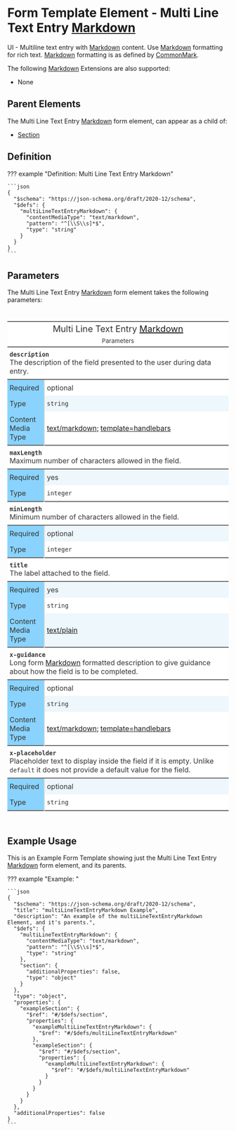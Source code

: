 # Form Template Element - Multi Line Text Entry [Markdown][CommonMark]

UI - Multiline text entry with [Markdown][CommonMark] content.
Use [Markdown][CommonMark] formatting for rich text.
[Markdown][CommonMark] formatting is as defined by [CommonMark].

The following [Markdown][CommonMark] Extensions are also supported:

* None

## Parent Elements

The Multi Line Text Entry [Markdown][CommonMark] form element, can appear as a child of:

* [Section](section.md)

## Definition

<!-- markdownlint-disable MD013 MD046 max-one-sentence-per-line -->
??? example "Definition: Multi Line Text Entry Markdown"

    ```json
    {
      "$schema": "https://json-schema.org/draft/2020-12/schema",
      "$defs": {
        "multiLineTextEntryMarkdown": {
          "contentMediaType": "text/markdown",
          "pattern": "^[\\S\\s]*$",
          "type": "string"
        }
      }
    }
    ```
<!-- markdownlint-enable MD013 MD046 max-one-sentence-per-line -->

## Parameters

The Multi Line Text Entry [Markdown][CommonMark] form element takes the following parameters:

<!---HTML START-->
<!-- markdownlint-disable -->
<div id="element_Multi_Line_Text_Entry_Markdown_parameters" style="padding-left:0px;padding-right:0px;padding-top:10px;padding-bottom:10px;overflow-x:auto;overflow-y:auto;width:100%;height:auto;">
<style>
#element_Multi_Line_Text_Entry_Markdown_parameters table {
          font-family: -apple-system, BlinkMacSystemFont, 'Segoe UI', Roboto, Oxygen, Ubuntu, Cantarell, 'Helvetica Neue', 'Fira Sans', 'Droid Sans', Arial, sans-serif;
          -webkit-font-smoothing: antialiased;
          -moz-osx-font-smoothing: grayscale;
        }

#element_Multi_Line_Text_Entry_Markdown_parameters thead, tbody, tfoot, tr, td, th { border-style: none; }
 tr { background-color: transparent; }
#element_Multi_Line_Text_Entry_Markdown_parameters p { margin: 0; padding: 0; }
 #element_Multi_Line_Text_Entry_Markdown_parameters .gt_table { display: table; border-collapse: collapse; line-height: normal; margin-left: auto; margin-right: auto; color: #333333; font-size: 16px; font-weight: normal; font-style: normal; background-color: #FFFFFF; width: 100%; border-top-style: solid; border-top-width: 2px; border-top-color: #5F5F5F; border-right-style: none; border-right-width: 2px; border-right-color: #D3D3D3; border-bottom-style: solid; border-bottom-width: 2px; border-bottom-color: #5F5F5F; border-left-style: none; border-left-width: 2px; border-left-color: #D3D3D3; }
 #element_Multi_Line_Text_Entry_Markdown_parameters .gt_caption { padding-top: 4px; padding-bottom: 4px; }
 #element_Multi_Line_Text_Entry_Markdown_parameters .gt_title { color: #333333; font-size: 125%; font-weight: initial; padding-top: 4px; padding-bottom: 4px; padding-left: 5px; padding-right: 5px; border-bottom-color: #FFFFFF; border-bottom-width: 0; }
 #element_Multi_Line_Text_Entry_Markdown_parameters .gt_subtitle { color: #333333; font-size: 85%; font-weight: initial; padding-top: 3px; padding-bottom: 5px; padding-left: 5px; padding-right: 5px; border-top-color: #FFFFFF; border-top-width: 0; }
 #element_Multi_Line_Text_Entry_Markdown_parameters .gt_heading { background-color: #FFFFFF; text-align: center; border-bottom-color: #FFFFFF; border-left-style: none; border-left-width: 1px; border-left-color: #D3D3D3; border-right-style: none; border-right-width: 1px; border-right-color: #D3D3D3; }
 #element_Multi_Line_Text_Entry_Markdown_parameters .gt_bottom_border { border-bottom-style: solid; border-bottom-width: 2px; border-bottom-color: #5F5F5F; }
 #element_Multi_Line_Text_Entry_Markdown_parameters .gt_col_headings { border-top-style: solid; border-top-width: 2px; border-top-color: #5F5F5F; border-bottom-style: solid; border-bottom-width: 2px; border-bottom-color: #5F5F5F; border-left-style: none; border-left-width: 1px; border-left-color: #D3D3D3; border-right-style: none; border-right-width: 1px; border-right-color: #D3D3D3; }
 #element_Multi_Line_Text_Entry_Markdown_parameters .gt_col_heading { color: #FFFFFF; background-color: #0076BA; font-size: 100%; font-weight: normal; text-transform: inherit; border-left-style: none; border-left-width: 1px; border-left-color: #D3D3D3; border-right-style: none; border-right-width: 1px; border-right-color: #D3D3D3; vertical-align: bottom; padding-top: 5px; padding-bottom: 5px; padding-left: 5px; padding-right: 5px; overflow-x: hidden; }
 #element_Multi_Line_Text_Entry_Markdown_parameters .gt_column_spanner_outer { color: #FFFFFF; background-color: #0076BA; font-size: 100%; font-weight: normal; text-transform: inherit; padding-top: 0; padding-bottom: 0; padding-left: 4px; padding-right: 4px; }
 #element_Multi_Line_Text_Entry_Markdown_parameters .gt_column_spanner_outer:first-child { padding-left: 0; }
 #element_Multi_Line_Text_Entry_Markdown_parameters .gt_column_spanner_outer:last-child { padding-right: 0; }
 #element_Multi_Line_Text_Entry_Markdown_parameters .gt_column_spanner { border-bottom-style: solid; border-bottom-width: 2px; border-bottom-color: #5F5F5F; vertical-align: bottom; padding-top: 5px; padding-bottom: 5px; overflow-x: hidden; display: inline-block; width: 100%; }
 #element_Multi_Line_Text_Entry_Markdown_parameters .gt_spanner_row { border-bottom-style: hidden; }
 #element_Multi_Line_Text_Entry_Markdown_parameters .gt_group_heading { padding-top: 8px; padding-bottom: 8px; padding-left: 5px; padding-right: 5px; color: #333333; background-color: #FFFFFF; font-size: 100%; font-weight: initial; text-transform: inherit; border-top-style: solid; border-top-width: 2px; border-top-color: #5F5F5F; border-bottom-style: solid; border-bottom-width: 2px; border-bottom-color: #5F5F5F; border-left-style: none; border-left-width: 1px; border-left-color: #D3D3D3; border-right-style: none; border-right-width: 1px; border-right-color: #D3D3D3; vertical-align: middle; text-align: left; }
 #element_Multi_Line_Text_Entry_Markdown_parameters .gt_empty_group_heading { padding: 0.5px; color: #333333; background-color: #FFFFFF; font-size: 100%; font-weight: initial; border-top-style: solid; border-top-width: 2px; border-top-color: #5F5F5F; border-bottom-style: solid; border-bottom-width: 2px; border-bottom-color: #5F5F5F; vertical-align: middle; }
 #element_Multi_Line_Text_Entry_Markdown_parameters .gt_from_md> :first-child { margin-top: 0; }
 #element_Multi_Line_Text_Entry_Markdown_parameters .gt_from_md> :last-child { margin-bottom: 0; }
 #element_Multi_Line_Text_Entry_Markdown_parameters .gt_row { padding-top: 8px; padding-bottom: 8px; padding-left: 5px; padding-right: 5px; margin: 10px; border-top-style: none; border-top-width: 1px; border-top-color: #D5D5D5; border-left-style: none; border-left-width: 1px; border-left-color: #D5D5D5; border-right-style: none; border-right-width: 1px; border-right-color: #D5D5D5; vertical-align: middle; overflow-x: hidden; }
 #element_Multi_Line_Text_Entry_Markdown_parameters .gt_stub { color: #333333; background-color: #89D3FE; font-size: 100%; font-weight: initial; text-transform: inherit; border-right-style: solid; border-right-width: 2px; border-right-color: #D5D5D5; padding-left: 5px; padding-right: 5px; }
 #element_Multi_Line_Text_Entry_Markdown_parameters .gt_stub_row_group { color: #333333; background-color: #FFFFFF; font-size: 100%; font-weight: initial; text-transform: inherit; border-right-style: solid; border-right-width: 2px; border-right-color: #D3D3D3; padding-left: 5px; padding-right: 5px; vertical-align: top; }
 #element_Multi_Line_Text_Entry_Markdown_parameters .gt_row_group_first td { border-top-width: 2px; }
 #element_Multi_Line_Text_Entry_Markdown_parameters .gt_row_group_first th { border-top-width: 2px; }
 #element_Multi_Line_Text_Entry_Markdown_parameters .gt_striped { background-color: #EDF7FC; }
 #element_Multi_Line_Text_Entry_Markdown_parameters .gt_table_body { border-top-style: solid; border-top-width: 2px; border-top-color: #5F5F5F; border-bottom-style: solid; border-bottom-width: 2px; border-bottom-color: #5F5F5F; }
 #element_Multi_Line_Text_Entry_Markdown_parameters .gt_sourcenotes { color: #333333; background-color: #FFFFFF; border-bottom-style: none; border-bottom-width: 2px; border-bottom-color: #D3D3D3; border-left-style: none; border-left-width: 2px; border-left-color: #D3D3D3; border-right-style: none; border-right-width: 2px; border-right-color: #D3D3D3; }
 #element_Multi_Line_Text_Entry_Markdown_parameters .gt_sourcenote { font-size: 90%; padding-top: 4px; padding-bottom: 4px; padding-left: 5px; padding-right: 5px; text-align: left; }
 #element_Multi_Line_Text_Entry_Markdown_parameters .gt_left { text-align: left; }
 #element_Multi_Line_Text_Entry_Markdown_parameters .gt_center { text-align: center; }
 #element_Multi_Line_Text_Entry_Markdown_parameters .gt_right { text-align: right; font-variant-numeric: tabular-nums; }
 #element_Multi_Line_Text_Entry_Markdown_parameters .gt_font_normal { font-weight: normal; }
 #element_Multi_Line_Text_Entry_Markdown_parameters .gt_font_bold { font-weight: bold; }
 #element_Multi_Line_Text_Entry_Markdown_parameters .gt_font_italic { font-style: italic; }
 #element_Multi_Line_Text_Entry_Markdown_parameters .gt_super { font-size: 65%; }
 #element_Multi_Line_Text_Entry_Markdown_parameters .gt_footnote_marks { font-size: 75%; vertical-align: 0.4em; position: initial; }
 #element_Multi_Line_Text_Entry_Markdown_parameters .gt_asterisk { font-size: 100%; vertical-align: 0; }

</style>
<table style="table-layout: fixed;; width: 100%" class="gt_table" data-quarto-disable-processing="false" data-quarto-bootstrap="false">
<colgroup>
  <col style="width:10%;"/>
  <col style="width:50%;"/>
</colgroup>

<thead>

  <tr class="gt_heading">
    <td colspan="2" class="gt_heading gt_title gt_font_normal">Multi Line Text Entry <a href="https://spec.commonmark.org/0.31.2/">Markdown</a></td>
  </tr>
  <tr class="gt_heading">
    <td colspan="2" class="gt_heading gt_subtitle gt_font_normal gt_bottom_border">

Parameters

</td>
  </tr>

</thead>
<tbody class="gt_table_body">
  <tr class="gt_group_heading_row">
    <th class="gt_group_heading" colspan="2"><strong><code>description</code></strong><br>The description of the field presented to the user during data entry.</th>
  </tr>
  <tr>
    <th class="gt_row gt_left gt_stub">Required</th>
    <td class="gt_row gt_left">optional</td>
  </tr>
  <tr>
    <th class="gt_row gt_left gt_stub">Type</th>
    <td class="gt_row gt_left gt_striped"><code>string</code></td>
  </tr>
  <tr>
    <th class="gt_row gt_left gt_stub">Content Media Type</th>
    <td class="gt_row gt_left"><a href="https://spec.commonmark.org/0.31.2/">text/markdown;</a> <a href="https://handlebarsjs.com/">template=handlebars</a></td>
  </tr>
  <tr class="gt_group_heading_row">
    <th class="gt_group_heading" colspan="2"><strong><code>maxLength</code></strong><br>Maximum number of characters allowed in the field.</th>
  </tr>
  <tr>
    <th class="gt_row gt_left gt_stub">Required</th>
    <td class="gt_row gt_left gt_striped">yes</td>
  </tr>
  <tr>
    <th class="gt_row gt_left gt_stub">Type</th>
    <td class="gt_row gt_left"><code>integer</code></td>
  </tr>
  <tr class="gt_group_heading_row">
    <th class="gt_group_heading" colspan="2"><strong><code>minLength</code></strong><br>Minimum number of characters allowed in the field.</th>
  </tr>
  <tr>
    <th class="gt_row gt_left gt_stub">Required</th>
    <td class="gt_row gt_left gt_striped">optional</td>
  </tr>
  <tr>
    <th class="gt_row gt_left gt_stub">Type</th>
    <td class="gt_row gt_left"><code>integer</code></td>
  </tr>
  <tr class="gt_group_heading_row">
    <th class="gt_group_heading" colspan="2"><strong><code>title</code></strong><br>The label attached to the field.</th>
  </tr>
  <tr>
    <th class="gt_row gt_left gt_stub">Required</th>
    <td class="gt_row gt_left gt_striped">yes</td>
  </tr>
  <tr>
    <th class="gt_row gt_left gt_stub">Type</th>
    <td class="gt_row gt_left"><code>string</code></td>
  </tr>
  <tr>
    <th class="gt_row gt_left gt_stub">Content Media Type</th>
    <td class="gt_row gt_left gt_striped"><a href="https://www.rfc-editor.org/rfc/rfc2046.html">text/plain</a></td>
  </tr>
  <tr class="gt_group_heading_row">
    <th class="gt_group_heading" colspan="2"><strong><code>x-guidance</code></strong><br>Long form <a href="https://spec.commonmark.org/0.31.2/">Markdown</a> formatted description to give guidance about how the field is to be completed.</th>
  </tr>
  <tr>
    <th class="gt_row gt_left gt_stub">Required</th>
    <td class="gt_row gt_left">optional</td>
  </tr>
  <tr>
    <th class="gt_row gt_left gt_stub">Type</th>
    <td class="gt_row gt_left gt_striped"><code>string</code></td>
  </tr>
  <tr>
    <th class="gt_row gt_left gt_stub">Content Media Type</th>
    <td class="gt_row gt_left"><a href="https://spec.commonmark.org/0.31.2/">text/markdown;</a> <a href="https://handlebarsjs.com/">template=handlebars</a></td>
  </tr>
  <tr class="gt_group_heading_row">
    <th class="gt_group_heading" colspan="2"><strong><code>x-placeholder</code></strong><br>Placeholder text to display inside the field if it is empty.
Unlike <code>default</code> it does not provide a default value for the field.</th>
  </tr>
  <tr>
    <th class="gt_row gt_left gt_stub">Required</th>
    <td class="gt_row gt_left gt_striped">optional</td>
  </tr>
  <tr>
    <th class="gt_row gt_left gt_stub">Type</th>
    <td class="gt_row gt_left"><code>string</code></td>
  </tr>
</tbody>


</table>

</div>


<!-- markdownlint-enable -->
<!---HTML END-->

## Example Usage

This is an Example Form Template showing just the Multi Line Text Entry [Markdown][CommonMark] form element, and its parents.

<!-- markdownlint-disable MD013 MD046 max-one-sentence-per-line -->
??? example "Example: "

    ```json
    {
      "$schema": "https://json-schema.org/draft/2020-12/schema",
      "title": "multiLineTextEntryMarkdown Example",
      "description": "An example of the multiLineTextEntryMarkdown Element, and it's parents.",
      "$defs": {
        "multiLineTextEntryMarkdown": {
          "contentMediaType": "text/markdown",
          "pattern": "^[\\S\\s]*$",
          "type": "string"
        },
        "section": {
          "additionalProperties": false,
          "type": "object"
        }
      },
      "type": "object",
      "properties": {
        "exampleSection": {
          "$ref": "#/$defs/section",
          "properties": {
            "exampleMultiLineTextEntryMarkdown": {
              "$ref": "#/$defs/multiLineTextEntryMarkdown"
            },
            "exampleSection": {
              "$ref": "#/$defs/section",
              "properties": {
                "exampleMultiLineTextEntryMarkdown": {
                  "$ref": "#/$defs/multiLineTextEntryMarkdown"
                }
              }
            }
          }
        }
      },
      "additionalProperties": false
    }
    ```
<!-- markdownlint-enable MD013 MD046 max-one-sentence-per-line -->

[CommonMark]: https://spec.commonmark.org/0.31.2/
